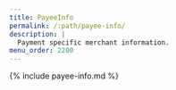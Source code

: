 ```yaml
---
title: PayeeInfo
permalink: /:path/payee-info/
description: |
  Payment specific merchant information.
menu_order: 2200
---
```


{% include payee-info.md %}
